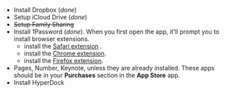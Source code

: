 * Install Dropbox (*done*)
* Setup iCloud Drive (*done*)
* ~~Setup Family Sharing~~
* Install 1Password (*done*). When you first open the app, it'll prompt you to install browser extensions.
    * install the [Safari extension](https://agilebits.com/onepassword/extensions) .
    * install the [Chrome extension]().
    * install the [Firefox extension]().
* Pages, Number, Keynote, unless they are already installed. These apps should be in your **Purchases** section in the **App Store** app.
* Install HyperDock